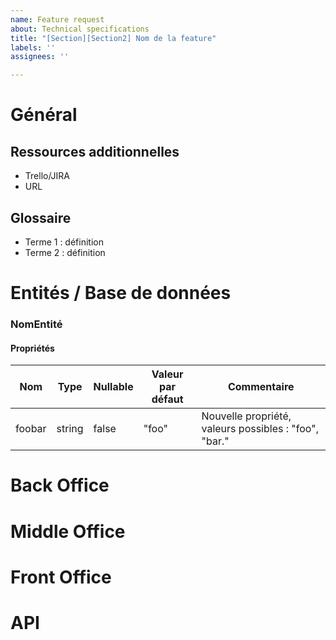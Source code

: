 ```yaml
---
name: Feature request
about: Technical specifications
title: "[Section][Section2] Nom de la feature"
labels: ''
assignees: ''

---
```


# Général

## Ressources additionnelles

- Trello/JIRA
- URL

## Glossaire
- Terme 1 : définition
- Terme 2 : définition

# Entités / Base de données
### NomEntité
#### Propriétés 

|Nom|Type|Nullable|Valeur par défaut|Commentaire|
|---|---|---|---|---|
|foobar|string|false|"foo"|Nouvelle propriété, valeurs possibles : "foo", "bar."|

# Back Office

# Middle Office

# Front Office

# API
